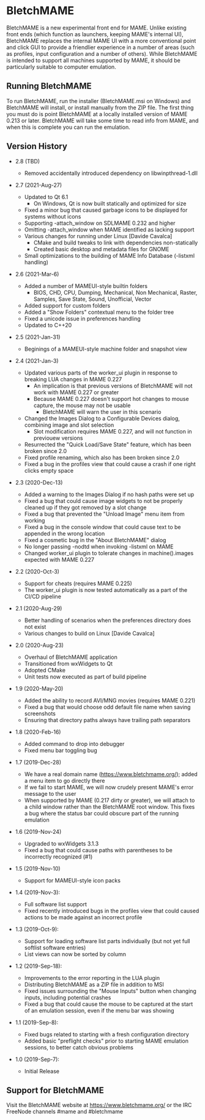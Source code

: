 # BletchMAME

BletchMAME is a new experimental front end for MAME.  Unlike existing front ends (which function as launchers, keeping MAME's internal UI), BletchMAME replaces the internal MAME UI with a more conventional point and click GUI to provide a friendlier experience in a number of areas (such as profiles, input configuration and a number of others).  While BletchMAME is intended to support all machines supported by MAME, it should be particularly suitable to computer emulation.

## Running BletchMAME

To run BletchMAME, run the installer (BletchMAME.msi on Windows) and BletchMAME will install, or install manually from the ZIP file.  The first thing you must do is point BletchMAME at a locally installed version of MAME 0.213 or later.  BletchMAME will take some time to read info from MAME, and when this is complete you can run the emulation.

## Version History

- 2.8 (TBD)
	- Removed accidentally introduced dependency on libwinpthread-1.dll

- 2.7 (2021-Aug-27)
	- Updated to Qt 6.1
		- On Windows, Qt is now built statically and optimized for size
	- Fixed a minor bug that caused garbage icons to be displayed for systems without icons
	- Supporting -attach_window on SDLMAME 0.232 and higher
	- Omitting -attach_window when MAME identified as lacking support
	- Various changes for running under Linux [Davide Cavalca]
		- CMake and build tweaks to link with dependencies non-statically
		- Created basic desktop and metadata files for GNOME
	- Small optimizations to the building of MAME Info Database (-listxml handling)

- 2.6 (2021-Mar-6)
	- Added a number of MAMEUI-style builtin folders 
		- BIOS, CHD, CPU, Dumping, Mechanical, Non Mechanical, Raster, Samples, Save State, Sound, Unofficial, Vector
	- Added support for custom folders
	- Added a "Show Folders" contextual menu to the folder tree
	- Fixed a unicode issue in preferences handling
	- Updated to C++20

- 2.5 (2021-Jan-31)
	- Beginings of a MAMEUI-style machine folder and snapshot view

- 2.4 (2021-Jan-3)
	- Updated various parts of the worker_ui plugin in response to breaking LUA changes in MAME 0.227
		- An implication is that previous versions of BletchMAME will not work with MAME 0.227 or greater
		- Because MAME 0.227 doesn't support hot changes to mouse capture, the mouse may not be usable
			- BletchMAME will warn the user in this scenario
	- Changed the Images Dialog to a Configurable Devices dialog, combining image and slot selection
		- Slot modification requires MAME 0.227, and will not function in previouew versions
	- Resurrected the "Quick Load/Save State" feature, which has been broken since 2.0
	- Fixed profile renaming, which also has been broken since 2.0
	- Fixed a bug in the profiles view that could cause a crash if one right clicks empty space

- 2.3 (2020-Dec-13)
	- Added a warning to the Images Dialog if no hash paths were set up
	- Fixed a bug that could cause image widgets to not be properly cleaned up if they got removed by a slot change
	- Fixed a bug that prevented the "Unload Image" menu item from working
	- Fixed a bug in the console window that could cause text to be appended in the wrong location
	- Fixed a cosmetic bug in the "About BletchMAME" dialog
	- No longer passing -nodtd when invoking -listxml on MAME
	- Changed worker_ui plugin to tolerate changes in machine().images expected with MAME 0.227

- 2.2 (2020-Oct-3)
	- Support for cheats (requires MAME 0.225)
	- The worker_ui plugin is now tested automatically as a part of the CI/CD pipeline

- 2.1 (2020-Aug-29)
	- Better handling of scenarios when the preferences directory does not exist
	- Various changes to build on Linux [Davide Cavalca]

- 2.0 (2020-Aug-23)
	- Overhaul of BletchMAME application
	- Transitioned from wxWidgets to Qt
	- Adopted CMake
	- Unit tests now executed as part of build pipeline

- 1.9 (2020-May-20)
	- Added the ability to record AVI/MNG movies (requires MAME 0.221)
	- Fixed a bug that would choose odd default file name when saving screenshots
	- Ensuring that directory paths always have trailing path separators

- 1.8 (2020-Feb-16)
	- Added command to drop into debugger
	- Fixed menu bar toggling bug

- 1.7 (2019-Dec-28)
	- We have a real domain name (https://www.bletchmame.org/); added a menu item to go directly there
	- If we fail to start MAME, we will now crudely present MAME's error message to the user
	- When supported by MAME (0.217 dirty or greater), we will attach to a child window rather than the BletchMAME root window.  This fixes a bug where the status bar could obscure part of the running emulation

- 1.6 (2019-Nov-24)
	- Upgraded to wxWidgets 3.1.3
	- Fixed a bug that could cause paths with parentheses to be incorrectly recognized (#1)

- 1.5 (2019-Nov-10)
	- Support for MAMEUI-style icon packs

- 1.4 (2019-Nov-3):
	- Full software list support
	- Fixed recently introduced bugs in the profiles view that could caused actions to be made against an incorrect profile

- 1.3 (2019-Oct-9):
	- Support for loading software list parts individually (but not yet full softlist software entries)
	- List views can now be sorted by column

- 1.2 (2019-Sep-18):
	- Improvements to the error reporting in the LUA plugin
	- Distributing BletchMAME as a ZIP file in addition to MSI
	- Fixed issues surrounding the "Mouse Inputs" button when changing inputs, including potential crashes
	- Fixed a bug that could cause the mouse to be captured at the start of an emulation session, even if the menu bar was showing

- 1.1 (2019-Sep-8):
	- Fixed bugs related to starting with a fresh configuration directory
	- Added basic "preflight checks" prior to starting MAME emulation sessions, to better catch obvious problems

- 1.0 (2019-Sep-7):
	- Initial Release

## Support for BletchMAME

Visit the BletchMAME website at https://www.bletchmame.org/ or the IRC FreeNode channels #mame and #bletchmame
